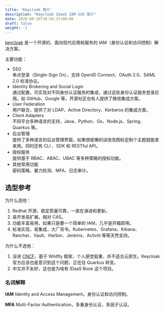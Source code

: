 ```yaml
---
title: 'Keycloak 简介'
description: "Keycloak IdaaS IAM SSO 简介"
date: 2020-09-26T18:54:37+08:00
draft: false
weight: -1
---
```


[keycloak][] 是一个开源的、面向现代应用和服务的 IAM（身份认证和访问控制）解决方案。

主要功能：

- SSO  
  单点登录（Single-Sign On），支持 OpenID Connect、OAuth 2.0、SAML 2.0 标准协议。
- Identity Brokering and Social Login  
  通过配置，可实现对不同身份认证服务的集成，通过这些身份认证服务登录应用。如 GitHub、Google 等，开源社区也有人提供了微信集成方案。
- User Federation  
  用户联合，提供了对 LDAP、Active Directory、Kerberos 的集成方案。
- Client Adapters  
   不同平台多种语言的支持，Java、Python、Go、Node.js、Spring、Quarkus 等。
- 后台管理  
  提供了多种语言的后台管理界面，如果想偷懒的话改改图标定制个主题就能拿来用。同时还有 CLI 、SDK 和 RESTful API。
- 授权服务  
  提供基于 RBAC、ABAC、UBAC 等多种策略的授权功能。
- 其他常用功能  
  密码策略、暴力检测、MFA、日志审计。

## 选型参考

为什么选他：

1. Redhat 开源，稳定质量可靠，一直在演进和更新。
2. 易开发易扩展，相对 CAS。
3. 功能丰富易用，如果只是要一个简单的 IAM，几乎是开箱即用。
4. 标准实现，易集成，大厂背书。Kubernetes、Grafana、Kibana、Rancher、Vault、Harbor、Jenkins、Activiti 等等天然支持。

为什么不选他：

1. 没进 [CNCF](https://www.cncf.io/)，基于 Wildfly 框架，个人感觉挺重，并不适合云原生。Keycloak 官方应该也是意识到这个问题，正在往 Quarkus 转变。
2. 中文并不友好，这也是为啥有 IDaaS Book 这个项目。

### 名词解释

**IAM** Identity and Access Management，身份认证和访问控制。

**MFA** Multi-Factor Authentication，多重身份认证，多因子认证。

[keycloak]: https://www.keycloak.org
